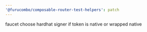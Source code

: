 ```yaml
---
'@furucombo/composable-router-test-helpers': patch
---
```


faucet choose hardhat signer if token is native or wrapped native
